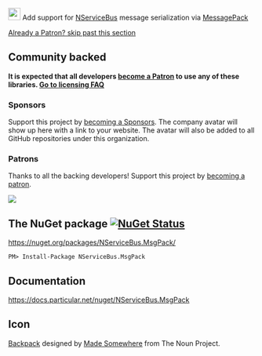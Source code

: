 <img src="https://raw.github.com/NServiceBusExtensions/NServiceBus.MessagePack/master/src/icon.png" height="25px"> Add support for [NServiceBus](https://docs.particular.net/nservicebus/) message serialization via [MessagePack](https://github.com/msgpack/msgpack-cli)

<!--- StartOpenCollectiveBackers -->

[Already a Patron? skip past this section](#endofbacking)


## Community backed

**It is expected that all developers [become a Patron](https://opencollective.com/nservicebusextensions/order/6976) to use any of these libraries. [Go to licensing FAQ](https://github.com/NServiceBusExtensions/Home/blob/master/readme.md#licensingpatron-faq)**


### Sponsors

Support this project by [becoming a Sponsors](https://opencollective.com/nservicebusextensions/order/6972). The company avatar will show up here with a link to your website. The avatar will also be added to all GitHub repositories under this organization.


### Patrons

Thanks to all the backing developers! Support this project by [becoming a patron](https://opencollective.com/nservicebusextensions/order/6976).

<img src="https://opencollective.com/nservicebusextensions/tiers/patron.svg?width=890&avatarHeight=60&button=false">

<!--- EndOpenCollectiveBackers -->

<a href="#" id="endofbacking"></a>


## The NuGet package [![NuGet Status](http://img.shields.io/nuget/v/NServiceBus.MsgPack.svg?style=flat)](https://www.nuget.org/packages/NServiceBus.MsgPack/)

https://nuget.org/packages/NServiceBus.MsgPack/

    PM> Install-Package NServiceBus.MsgPack


## Documentation

https://docs.particular.net/nuget/NServiceBus.MsgPack


## Icon

<a href="http://thenounproject.com/term/backpack/763062/" target="_blank">Backpack</a> designed by <a href="http://thenounproject.com/made.somewhere/" target="_blank">Made Somewhere</a> from The Noun Project.